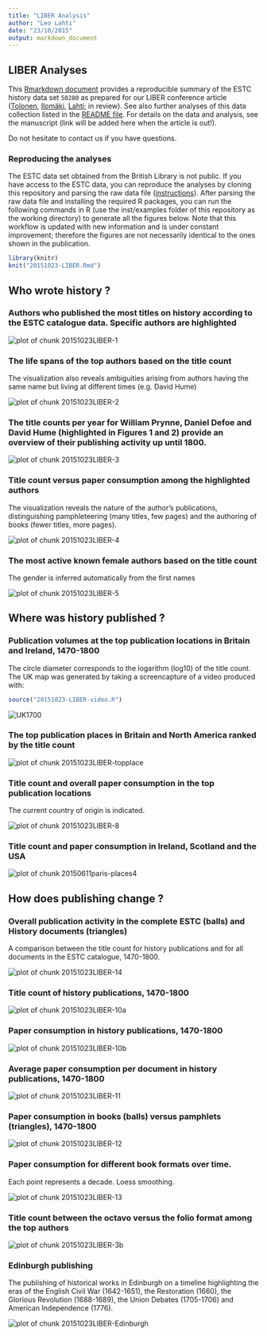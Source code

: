 ```yaml
---
title: "LIBER Analysis"
author: "Leo Lahti"
date: "23/10/2015"
output: markdown_document
---
```


## LIBER Analyses




This [Rmarkdown document](https://github.com/rOpenGov/estc/blob/master/inst/examples/20151023-LIBER.Rmd) provides a reproducible summary of the ESTC history data set ``50280`` as prepared for our LIBER conference article ([Tolonen](https://github.com/tolonen), [Ilomäki](https://github.com/NVI/), [Lahti](http://www.iki.fi/Leo.Lahti); in review). See also further analyses of this data collection listed in the [README file](https://github.com/rOpenGov/estc). For details on the data and analysis, see the manuscript (link will be added here when the article is out!).

Do not hesitate to contact us if you have questions.

### Reproducing the analyses

The ESTC data set obtained from the British Library is not public. If you have access to the ESTC data, you can reproduce the analyses by cloning this repository and parsing the raw data file ([instructions](https://github.com/rOpenGov/estc/blob/master/vignettes/tutorial.md)). After parsing the raw data file and installing the required R packages, you can run the following commands in R (use the inst/examples folder of this repository as the working directory) to generate all the figures below. Note that this workflow is updated with new information and is under constant improvement; therefore the figures are not necessarily identical to the ones shown in the publication.



```r
library(knitr)
knit("20151023-LIBER.Rmd")
```





## Who wrote history ?

### Authors who published the most titles on history according to the ESTC catalogue data. Specific authors are highlighted

![plot of chunk 20151023LIBER-1](figure/20151023LIBER-1-1.png) 


### The life spans of the top authors based on the title count

The visualization also reveals ambiguities arising from authors having the same name but living at different times (e.g. David Hume)

![plot of chunk 20151023LIBER-2](figure/20151023LIBER-2-1.png) 


### The title counts per year for William Prynne, Daniel Defoe and David Hume (highlighted in Figures 1 and 2) provide an overview of their publishing activity up until 1800.

![plot of chunk 20151023LIBER-3](figure/20151023LIBER-3-1.png) 


### Title count versus paper consumption among the highlighted authors

The visualization reveals the nature of the author’s publications, distinguishing pamphleteering (many titles, few pages) and the authoring of books (fewer titles, more pages).


![plot of chunk 20151023LIBER-4](figure/20151023LIBER-4-1.png) 


### The most active known female authors based on the title count

The gender is inferred automatically from the first names

![plot of chunk 20151023LIBER-5](figure/20151023LIBER-5-1.png) 

## Where was history published ?

### Publication volumes at the top publication locations in Britain and Ireland, 1470-1800

The circle diameter corresponds to the logarithm (log10) of the title count. The UK map was generated by taking a screencapture of a video produced with:


```r
source("20151023-LIBER-video.R")
```

![UK1700](uk1700.png)


### The top publication places in Britain and North America ranked by the title count

![plot of chunk 20151023LIBER-topplace](figure/20151023LIBER-topplace-1.png) 



### Title count and overall paper consumption in the top publication locations

The current country of origin is indicated.

![plot of chunk 20151023LIBER-8](figure/20151023LIBER-8-1.png) 



### Title count and paper consumption in Ireland, Scotland and the USA


![plot of chunk 20150611paris-places4](figure/20150611paris-places4-1.png) 



## How does publishing change ?

### Overall publication activity in the complete ESTC (balls) and History documents (triangles)

A comparison between the title count for history publications and for all documents in the ESTC catalogue, 1470-1800.

![plot of chunk 20151023LIBER-14](figure/20151023LIBER-14-1.png) 


### Title count of history publications, 1470-1800

![plot of chunk 20151023LIBER-10a](figure/20151023LIBER-10a-1.png) 

### Paper consumption in history publications, 1470-1800

![plot of chunk 20151023LIBER-10b](figure/20151023LIBER-10b-1.png) 


### Average paper consumption per document in history publications, 1470-1800

![plot of chunk 20151023LIBER-11](figure/20151023LIBER-11-1.png) 




### Paper consumption in books (balls) versus pamphlets (triangles), 1470-1800

![plot of chunk 20151023LIBER-12](figure/20151023LIBER-12-1.png) 


### Paper consumption for different book formats over time.

Each point represents a decade. Loess smoothing.

![plot of chunk 20151023LIBER-13](figure/20151023LIBER-13-1.png) 

### Title count between the octavo versus the folio format among the top authors

![plot of chunk 20151023LIBER-3b](figure/20151023LIBER-3b-1.png) 

### Edinburgh publishing

The publishing of historical works in Edinburgh on a timeline highlighting the eras of the English Civil War (1642-1651), the Restoration (1660), the Glorious Revolution (1688-1689), the Union Debates (1705-1706) and American Independence (1776).

![plot of chunk 20151023LIBER-Edinburgh](figure/20151023LIBER-Edinburgh-1.png) 

